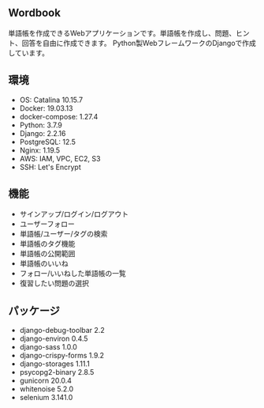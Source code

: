 ## Wordbook
単語帳を作成できるWebアプリケーションです。単語帳を作成し、問題、ヒント、回答を自由に作成できます。
Python製WebフレームワークのDjangoで作成しています。

## 環境
- OS: Catalina 10.15.7
- Docker: 19.03.13
- docker-compose: 1.27.4
- Python: 3.7.9
- Django: 2.2.16
- PostgreSQL: 12.5
- Nginx: 1.19.5
- AWS: IAM, VPC, EC2, S3
- SSH: Let's Encrypt

## 機能
- サインアップ/ログイン/ログアウト
- ユーザーフォロー
- 単語帳/ユーザー/タグの検索
- 単語帳のタグ機能
- 単語帳の公開範囲
- 単語帳のいいね
- フォロー/いいねした単語帳の一覧
- 復習したい問題の選択

## パッケージ
- django-debug-toolbar 2.2
- django-environ       0.4.5
- django-sass          1.0.0
- django-crispy-forms  1.9.2
- django-storages      1.11.1
- psycopg2-binary      2.8.5
- gunicorn             20.0.4
- whitenoise           5.2.0
- selenium             3.141.0
